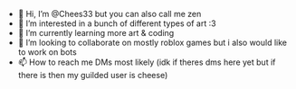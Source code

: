 - 👋 Hi, I’m @Chees33 but you can also call me zen
- 👀 I’m interested in a bunch of different types of art :3
- 🌱 I’m currently learning more art & coding 
- 💞️ I’m looking to collaborate on mostly roblox games but i also would like to work on bots
- 📫 How to reach me DMs most likely (idk if theres dms here yet but if there is then my guilded user is cheese)
